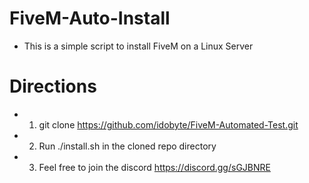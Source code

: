 # FiveM-Auto-Install

- This is a simple script to install FiveM on a Linux Server

# Directions 
- 1. git clone https://github.com/idobyte/FiveM-Automated-Test.git
- 2. Run ./install.sh in the cloned repo directory
- 3. Feel free to join the discord https://discord.gg/sGJBNRE
